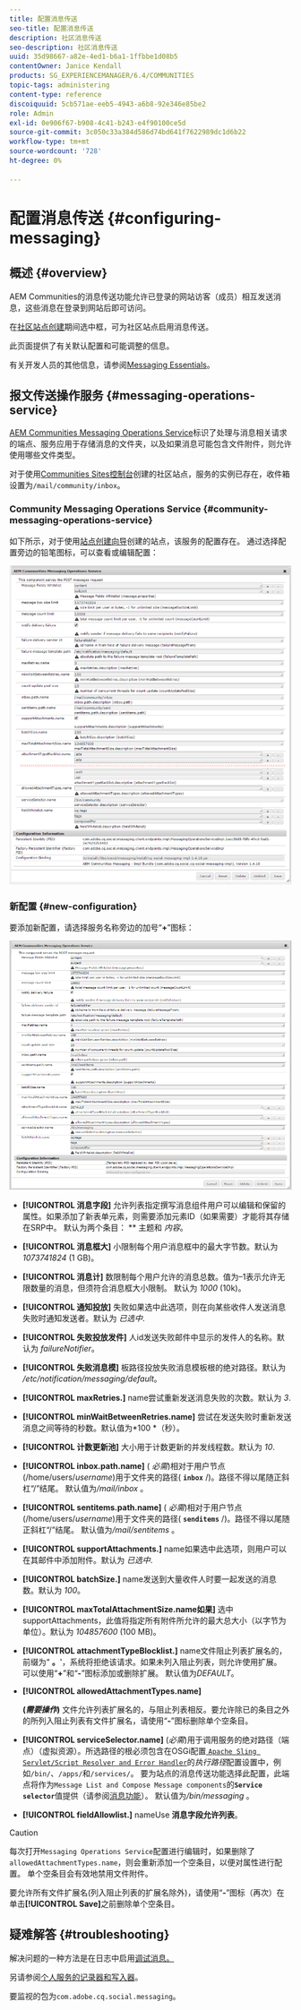 ```yaml
---
title: 配置消息传送
seo-title: 配置消息传送
description: 社区消息传送
seo-description: 社区消息传送
uuid: 35d98667-a82e-4ed1-b6a1-1ffbbe1d08b5
contentOwner: Janice Kendall
products: SG_EXPERIENCEMANAGER/6.4/COMMUNITIES
topic-tags: administering
content-type: reference
discoiquuid: 5cb571ae-eeb5-4943-a6b8-92e346e85be2
role: Admin
exl-id: 0e906f67-b908-4c41-b243-e4f90100ce5d
source-git-commit: 3c050c33a384d586d74bd641f7622989dc1d6b22
workflow-type: tm+mt
source-wordcount: '728'
ht-degree: 0%

---
```


# 配置消息传送 {#configuring-messaging}

## 概述 {#overview}

AEM Communities的消息传送功能允许已登录的网站访客（成员）相互发送消息，这些消息在登录到网站后即可访问。

在[社区站点创建](sites-console.md)期间选中框，可为社区站点启用消息传送。

此页面提供了有关默认配置和可能调整的信息。

有关开发人员的其他信息，请参阅[Messaging Essentials](essentials-messaging.md)。

## 报文传送操作服务 {#messaging-operations-service}

[AEM Communities Messaging Operations Service](http://localhost:4502/system/console/configMgr/com.adobe.cq.social.messaging.client.endpoints.impl.MessagingOperationsServiceImpl)标识了处理与消息相关请求的端点、服务应用于存储消息的文件夹，以及如果消息可能包含文件附件，则允许使用哪些文件类型。

对于使用[Communities Sites控制台](sites-console.md)创建的社区站点，服务的实例已存在，收件箱设置为`/mail/community/inbox`。

### Community Messaging Operations Service {#community-messaging-operations-service}

如下所示，对于使用[站点创建向导](sites-console.md)创建的站点，该服务的配置存在。 通过选择配置旁边的铅笔图标，可以查看或编辑配置：

![chlimage_1-63](assets/chlimage_1-63.png)

### 新配置 {#new-configuration}

要添加新配置，请选择服务名称旁边的加号“**+**”图标：

![chlimage_1-64](assets/chlimage_1-64.png)

* **[!UICONTROL 消息字段]**
允许列表指定撰写消息组件用户可以编辑和保留的属性。如果添加了新表单元素，则需要添加元素ID（如果需要）才能将其存储在SRP中。 默认为两个条目： 
** 主题和 *内容*。

* **[!UICONTROL 消息框大]**
小限制每个用户消息框中的最大字节数。默认为 
*1073741824* (1 GB)。

* **[!UICONTROL 消息计]**
数限制每个用户允许的消息总数。值为–1表示允许无限数量的消息，但须符合消息框大小限制。 默认为 
*1000* (10k)。

* **[!UICONTROL 通知投放]**
失败如果选中此选项，则在向某些收件人发送消息失败时通知发送者。默认为 
*已选中*.

* **[!UICONTROL 失败投放发件]**
人id发送失败邮件中显示的发件人的名称。默认为 
*failureNotifier*。

* **[!UICONTROL 失败消息模]**
板路径投放失败消息模板根的绝对路径。默认为 
*/etc/notification/messaging/default*。

* **[!UICONTROL maxRetries.]**
name尝试重新发送消息失败的次数。默认为 
*3*.

* **[!UICONTROL minWaitBetweenRetries.name]**
尝试在发送失败时重新发送消息之间等待的秒数。默认值为*100 *（秒）。

* **[!UICONTROL 计数更新池]**
大小用于计数更新的并发线程数。默认为 
*10*.

* **[!UICONTROL inbox.path.name]**
(
*必需*)相对于用户节点(/home/users/*username*)用于文件夹的路径( **`inbox`** /)。路径不得以尾随正斜杠“/”结尾。 默认值为&#x200B;*/mail/inbox* 。

* **[!UICONTROL sentitems.path.name]**
(
*必需*)相对于用户节点(/home/users/*username*)用于文件夹的路径( **`senditems`** /)。路径不得以尾随正斜杠“/”结尾。 默认值为&#x200B;*/mail/sentitems* 。

* **[!UICONTROL supportAttachments.]**
name如果选中此选项，则用户可以在其邮件中添加附件。默认为 
*已选中*.

* **[!UICONTROL batchSize.]**
name发送到大量收件人时要一起发送的消息数。默认为 
*100*。

* **[!UICONTROL maxTotalAttachmentSize.name如果]**
选中supportAttachments，此值将指定所有附件所允许的最大总大小（以字节为单位）。默认为 
*104857600* (100 MB)。

* **[!UICONTROL attachmentTypeBlocklist.]**
name文件阻止列表扩展名的，前缀为“
**。**&#39;，系统将拒绝该请求。如果未列入阻止列表，则允许使用扩展。 可以使用“**+**”和“**-**”图标添加或删除扩展。 默认值为&#x200B;*DEFAULT*。

* **[!UICONTROL allowedAttachmentTypes.name]**

   **(*需要操作*)** 文件允许列表扩展名的，与阻止列表相反。要允许除已的条目之外的所列入阻止列表有文件扩展名，请使用“**-**”图标删除单个空条目。

* **[!UICONTROL serviceSelector.name]**
(*必需*)用于调用服务的绝对路径（端点）（虚拟资源）。所选路径的根必须包含在OSGi配置[ `Apache Sling Servlet/Script Resolver and Error Handler`](http://localhost:4502/system/console/configMgr/org.apache.sling.servlets.resolver.SlingServletResolver)的&#x200B;*执行路径*&#x200B;配置设置中，例如`/bin/`、`/apps/`和`/services/`。 要为站点的消息传送功能选择此配置，此端点将作为`Message List and Compose Message components`的&#x200B;**`Service selector`**&#x200B;值提供（请参阅[消息功能](configure-messaging.md)）。 默认值为&#x200B;*/bin/messaging* 。

* **[!UICONTROL fieldAllowlist.]**
nameUse 
**消息字段允许列表**。

>[!CAUTION]
>
>每次打开`Messaging Operations Service`配置进行编辑时，如果删除了`allowedAttachmentTypes.name`，则会重新添加一个空条目，以便对属性进行配置。 单个空条目会有效地禁用文件附件。
>
>要允许所有文件扩展名(列入阻止列表的扩展名除外)，请使用“**-**”图标（再次）在单击&#x200B;**[!UICONTROL Save]**&#x200B;之前删除单个空条目。

## 疑难解答 {#troubleshooting}

解决问题的一种方法是在日志中启用[调试消息。](../../help/sites-administering/troubleshooting.md)

另请参阅[个人服务的记录器和写入器](../../help/sites-deploying/configure-logging.md#loggers-and-writers-for-individual-services)。

要监视的包为`com.adobe.cq.social.messaging`。

